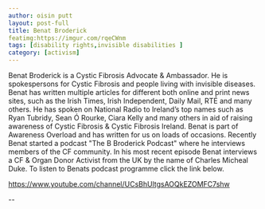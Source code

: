 ```yaml
---
author: oisin putt
layout: post-full
title: Benat Broderick
featimg:https://imgur.com/rqeCWnm
tags: [disability rights,invisible disabilities ]
category: [activism]
---
```





Benat Broderick is a Cystic Fibrosis Advocate & Ambassador. He is spokespersons for Cystic Fibrosis and people living with invisible diseases. 
Benat has written multiple articles for different both online and print news sites, such as the Irish Times, Irish Independent, Daily Mail, RTÉ and many others. 
He has spoken on National Radio to Ireland’s top names such as Ryan Tubridy, Sean Ó Rourke, Ciara Kelly and many others in aid of raising awareness of Cystic Fibrosis & Cystic Fibrosis Ireland. 
Benat is part of Awareness Overload and has written for us on loads of occasions. Recently Benat started a podcast "The B Broderick Podcast" where he interviews members of the CF community. In his most recent episode Benat interviews a CF & Organ Donor Activist from the UK by the name of Charles Micheal Duke.
To listen to Benats podcast programme click the link below. 

https://www.youtube.com/channel/UCsBhUltgsAOQkEZOMFC7shw

-- 

